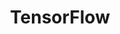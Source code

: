 ---
title: "TensorFlow"

categories: ['']

tags: ['TensorFlow']

arabic: ['مكتبة برامج مجانية ومفتوحة المصدر لتعلم اﻵلة والذكاء الاصطناعي']

publishers: ['معجم مصطلحات التعلم الآلي والتعلم العميق وعلم البيانات']

types: "word"

slug: ""
---